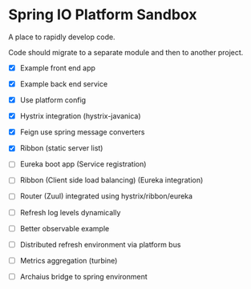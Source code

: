 Spring IO Platform Sandbox
=========

A place to rapidly develop code.  

Code should migrate to a separate module and then to another project.

- [x] Example front end app
- [x] Example back end service
- [x] Use platform config
- [x] Hystrix integration (hystrix-javanica)
- [x] Feign use spring message converters
- [x] Ribbon (static server list)
- [ ] Eureka boot app (Service registration)
- [ ] Ribbon (Client side load balancing) (Eureka integration)
- [ ] Router (Zuul) integrated using hystrix/ribbon/eureka
- [ ] Refresh log levels dynamically
- [ ] Better observable example
- [ ] Distributed refresh environment via platform bus
- [ ] Metrics aggregation (turbine)
- [ ] Archaius bridge to spring environment

